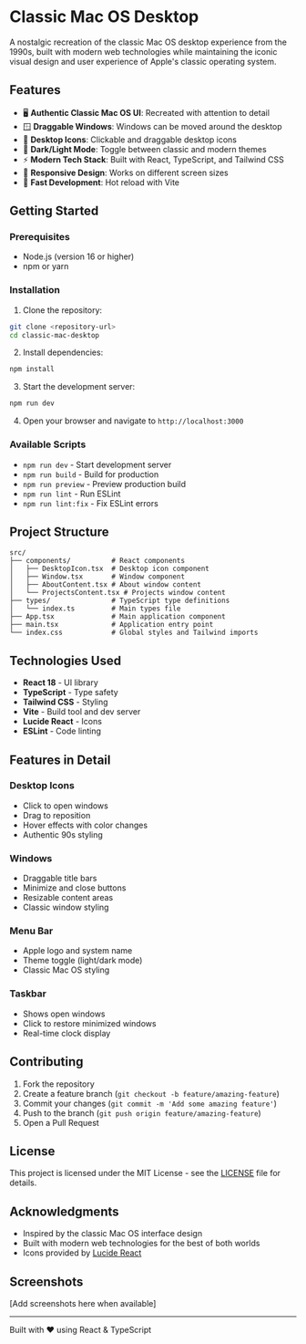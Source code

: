 # Classic Mac OS Desktop

A nostalgic recreation of the classic Mac OS desktop experience from the 1990s, built with modern web technologies while maintaining the iconic visual design and user experience of Apple's classic operating system.

## Features

- 🖥️ **Authentic Classic Mac OS UI**: Recreated with attention to detail
- 🪟 **Draggable Windows**: Windows can be moved around the desktop
- 📱 **Desktop Icons**: Clickable and draggable desktop icons
- 🌙 **Dark/Light Mode**: Toggle between classic and modern themes
- ⚡ **Modern Tech Stack**: Built with React, TypeScript, and Tailwind CSS
- 🎨 **Responsive Design**: Works on different screen sizes
- 🚀 **Fast Development**: Hot reload with Vite

## Getting Started

### Prerequisites

- Node.js (version 16 or higher)
- npm or yarn

### Installation

1. Clone the repository:
```bash
git clone <repository-url>
cd classic-mac-desktop
```

2. Install dependencies:
```bash
npm install
```

3. Start the development server:
```bash
npm run dev
```

4. Open your browser and navigate to `http://localhost:3000`

### Available Scripts

- `npm run dev` - Start development server
- `npm run build` - Build for production
- `npm run preview` - Preview production build
- `npm run lint` - Run ESLint
- `npm run lint:fix` - Fix ESLint errors

## Project Structure

```
src/
├── components/          # React components
│   ├── DesktopIcon.tsx  # Desktop icon component
│   ├── Window.tsx       # Window component
│   ├── AboutContent.tsx # About window content
│   └── ProjectsContent.tsx # Projects window content
├── types/               # TypeScript type definitions
│   └── index.ts         # Main types file
├── App.tsx              # Main application component
├── main.tsx             # Application entry point
└── index.css            # Global styles and Tailwind imports
```

## Technologies Used

- **React 18** - UI library
- **TypeScript** - Type safety
- **Tailwind CSS** - Styling
- **Vite** - Build tool and dev server
- **Lucide React** - Icons
- **ESLint** - Code linting

## Features in Detail

### Desktop Icons
- Click to open windows
- Drag to reposition
- Hover effects with color changes
- Authentic 90s styling

### Windows
- Draggable title bars
- Minimize and close buttons
- Resizable content areas
- Classic window styling

### Menu Bar
- Apple logo and system name
- Theme toggle (light/dark mode)
- Classic Mac OS styling

### Taskbar
- Shows open windows
- Click to restore minimized windows
- Real-time clock display

## Contributing

1. Fork the repository
2. Create a feature branch (`git checkout -b feature/amazing-feature`)
3. Commit your changes (`git commit -m 'Add some amazing feature'`)
4. Push to the branch (`git push origin feature/amazing-feature`)
5. Open a Pull Request

## License

This project is licensed under the MIT License - see the [LICENSE](LICENSE) file for details.

## Acknowledgments

- Inspired by the classic Mac OS interface design
- Built with modern web technologies for the best of both worlds
- Icons provided by [Lucide React](https://lucide.dev/)

## Screenshots

[Add screenshots here when available]

---

Built with ❤️ using React & TypeScript 